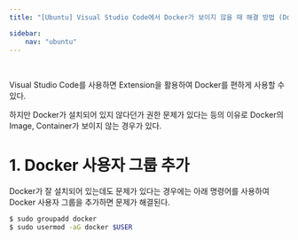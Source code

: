 ```yaml
---
title: "[Ubuntu] Visual Studio Code에서 Docker가 보이지 않을 때 해결 방법 (Docker 사용자 그룹 추가)"

sidebar:
    nav: "ubuntu"
---
```


<br/>


Visual Studio Code를 사용하면 Extension을 활용하여 Docker를 편하게 사용할 수 있다.

하지만 Docker가 설치되어 있지 않다던가 권한 문제가 있다는 등의 이유로 Docker의 Image, Container가 보이지 않는 경우가 있다.


# 1. Docker 사용자 그룹 추가 

Docker가 잘 설치되어 있는데도 문제가 있다는 경우에는 아래 명령어를 사용하여 Docker 사용자 그룹을 추가하면 문제가 해결된다.

```bash
$ sudo groupadd docker
$ sudo usermod -aG docker $USER 
```

<br/>



